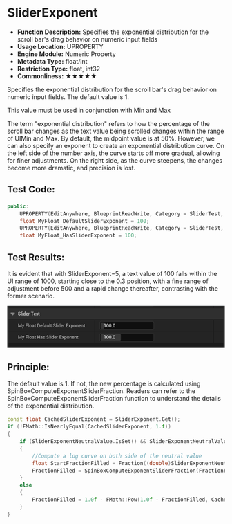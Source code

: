# SliderExponent

- **Function Description:** Specifies the exponential distribution for the scroll bar's drag behavior on numeric input fields
- **Usage Location:** UPROPERTY
- **Engine Module:** Numeric Property
- **Metadata Type:** float/int
- **Restriction Type:** float, int32
- **Commonliness:** ★★★★★

Specifies the exponential distribution for the scroll bar's drag behavior on numeric input fields. The default value is 1.

This value must be used in conjunction with Min and Max

The term "exponential distribution" refers to how the percentage of the scroll bar changes as the text value being scrolled changes within the range of UIMin and Max. By default, the midpoint value is at 50%. However, we can also specify an exponent to create an exponential distribution curve. On the left side of the number axis, the curve starts off more gradual, allowing for finer adjustments. On the right side, as the curve steepens, the changes become more dramatic, and precision is lost.

## Test Code:

```cpp
public:
	UPROPERTY(EditAnywhere, BlueprintReadWrite, Category = SliderTest, meta = (UIMin = "0", UIMax = "1000"))
	float MyFloat_DefaultSliderExponent = 100;
	UPROPERTY(EditAnywhere, BlueprintReadWrite, Category = SliderTest, meta = (UIMin = "0", UIMax = "1000", SliderExponent = 5))
	float MyFloat_HasSliderExponent = 100;
```

## Test Results:

It is evident that with SliderExponent=5, a text value of 100 falls within the UI range of 1000, starting close to the 0.3 position, with a fine range of adjustment before 500 and a rapid change thereafter, contrasting with the former scenario.

![SliderExponent](SliderExponent.gif)

## Principle:

The default value is 1. If not, the new percentage is calculated using SpinBoxComputeExponentSliderFraction. Readers can refer to the SpinBoxComputeExponentSliderFraction function to understand the details of the exponential distribution.

```cpp
const float CachedSliderExponent = SliderExponent.Get();
if (!FMath::IsNearlyEqual(CachedSliderExponent, 1.f))
{
	if (SliderExponentNeutralValue.IsSet() && SliderExponentNeutralValue.Get() > GetMinSliderValue() && SliderExponentNeutralValue.Get() < GetMaxSliderValue())
	{
		//Compute a log curve on both side of the neutral value
		float StartFractionFilled = Fraction((double)SliderExponentNeutralValue.Get(), (double)GetMinSliderValue(), (double)GetMaxSliderValue());
		FractionFilled = SpinBoxComputeExponentSliderFraction(FractionFilled, StartFractionFilled, CachedSliderExponent);
	}
	else
	{
		FractionFilled = 1.0f - FMath::Pow(1.0f - FractionFilled, CachedSliderExponent);
	}
}
```